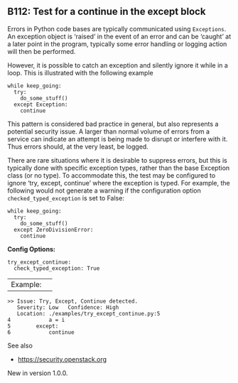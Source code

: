 B112: Test for a continue in the except block
---------------------------------------------

Errors in Python code bases are typically communicated using
`Exceptions`. An exception object is ‘raised’ in the event of an error
and can be ‘caught’ at a later point in the program, typically some
error handling or logging action will then be performed.

However, it is possible to catch an exception and silently ignore it
while in a loop. This is illustrated with the following example

    while keep_going:
      try:
        do_some_stuff()
      except Exception:
        continue

This pattern is considered bad practice in general, but also represents
a potential security issue. A larger than normal volume of errors from a
service can indicate an attempt is being made to disrupt or interfere
with it. Thus errors should, at the very least, be logged.

There are rare situations where it is desirable to suppress errors, but
this is typically done with specific exception types, rather than the
base Exception class (or no type). To accommodate this, the test may be
configured to ignore ‘try, except, continue’ where the exception is
typed. For example, the following would not generate a warning if the
configuration option `checked_typed_exception` is set to False:

    while keep_going:
      try:
        do_some_stuff()
      except ZeroDivisionError:
        continue

**Config Options:**

    try_except_continue:
      check_typed_exception: True

|          |     |
|----------|-----|
| Example: |     |

    >> Issue: Try, Except, Continue detected.
       Severity: Low   Confidence: High
       Location: ./examples/try_except_continue.py:5
    4            a = i
    5        except:
    6            continue

See also

-   <a href="https://security.openstack.org" class="uri reference external">https://security.openstack.org</a>

<span class="versionmodified">New in version 1.0.0.</span>
